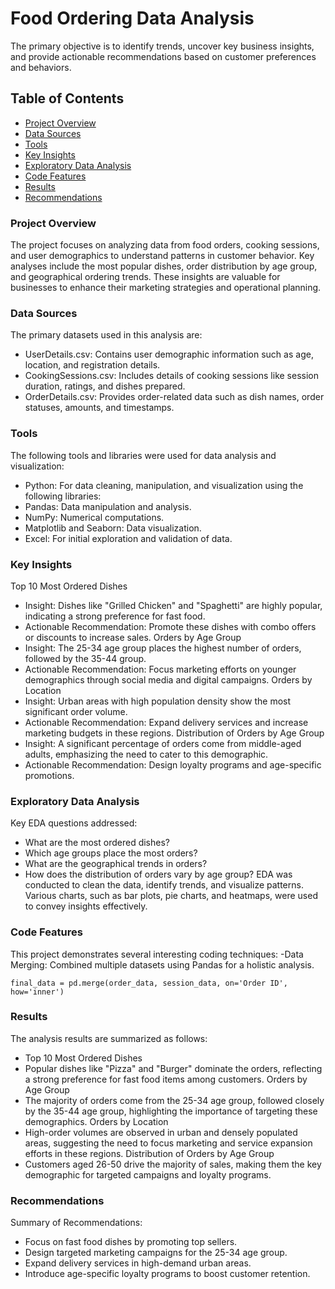 # Food Ordering Data Analysis

The primary objective is to identify trends, uncover key business insights, and provide actionable recommendations based on customer preferences and behaviors.

## Table of Contents

- [Project Overview](#project-overview)
- [Data Sources](#data-sources)
- [Tools](#tools)
- [Key Insights](#key-insights)
- [Exploratory Data Analysis](#exploratory-data-analysis)
- [Code Features](#code-features)
- [Results](#results)
- [Recommendations](#recommendations)
  

### Project Overview

The project focuses on analyzing data from food orders, cooking sessions, and user demographics to understand patterns in customer behavior. Key analyses include the most popular dishes, order distribution by age group, and geographical ordering trends. These insights are valuable for businesses to enhance their marketing strategies and operational planning.

### Data Sources

The primary datasets used in this analysis are:

- UserDetails.csv: Contains user demographic information such as age, location, and registration details.
- CookingSessions.csv: Includes details of cooking sessions like session duration, ratings, and dishes prepared.
- OrderDetails.csv: Provides order-related data such as dish names, order statuses, amounts, and timestamps.

### Tools

The following tools and libraries were used for data analysis and visualization:
- Python: For data cleaning, manipulation, and visualization using the following libraries:
 - Pandas: Data manipulation and analysis.
 - NumPy: Numerical computations.
 - Matplotlib and Seaborn: Data visualization.
- Excel: For initial exploration and validation of data.

### Key Insights

Top 10 Most Ordered Dishes
- Insight: Dishes like "Grilled Chicken" and "Spaghetti" are highly popular, indicating a strong preference for fast food.
- Actionable Recommendation: Promote these dishes with combo offers or discounts to increase sales.
Orders by Age Group
- Insight: The 25-34 age group places the highest number of orders, followed by the 35-44 group.
- Actionable Recommendation: Focus marketing efforts on younger demographics through social media and digital campaigns.
Orders by Location
- Insight: Urban areas with high population density show the most significant order volume.
- Actionable Recommendation: Expand delivery services and increase marketing budgets in these regions.
Distribution of Orders by Age Group
- Insight: A significant percentage of orders come from middle-aged adults, emphasizing the need to cater to this demographic.
- Actionable Recommendation: Design loyalty programs and age-specific promotions.

### Exploratory Data Analysis

Key EDA questions addressed:
 - What are the most ordered dishes?
 - Which age groups place the most orders?
 - What are the geographical trends in orders?
 - How does the distribution of orders vary by age group?
EDA was conducted to clean the data, identify trends, and visualize patterns. Various charts, such as bar plots, pie charts, and heatmaps, were used to convey insights effectively.
   
### Code Features

This project demonstrates several interesting coding techniques:
-Data Merging: Combined multiple datasets using Pandas for a holistic analysis.

 ```
final_data = pd.merge(order_data, session_data, on='Order ID', how='inner')
 ```
### Results

The analysis results are summarized as follows:

- Top 10 Most Ordered Dishes
 - Popular dishes like "Pizza" and "Burger" dominate the orders, reflecting a strong preference for fast food items among customers.
Orders by Age Group
 - The majority of orders come from the 25-34 age group, followed closely by the 35-44 age group, highlighting the importance of targeting these demographics.
Orders by Location
 - High-order volumes are observed in urban and densely populated areas, suggesting the need to focus marketing and service expansion efforts in these regions.
Distribution of Orders by Age Group
 - Customers aged 26-50 drive the majority of sales, making them the key demographic for targeted campaigns and loyalty programs.

### Recommendations

Summary of Recommendations:
- Focus on fast food dishes by promoting top sellers.
- Design targeted marketing campaigns for the 25-34 age group.
- Expand delivery services in high-demand urban areas.
- Introduce age-specific loyalty programs to boost customer retention.

  
 

